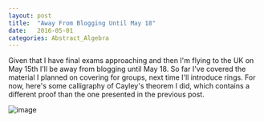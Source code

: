 ```yaml
---
layout: post
title:  "Away From Blogging Until May 18"
date:   2016-05-01
categories: Abstract_Algebra
---
```


Given that I have final exams approaching and then I'm flying to the UK on May 15th I'll be away from blogging until May 18. So far I've covered the material I planned on covering for groups, next time I'll introduce rings. For now, here's some calligraphy of Cayley's theorem I did, which contains a different proof than the one presented in the previous post.  

![image](http://i.imgur.com/Ooet0VI.jpg)

